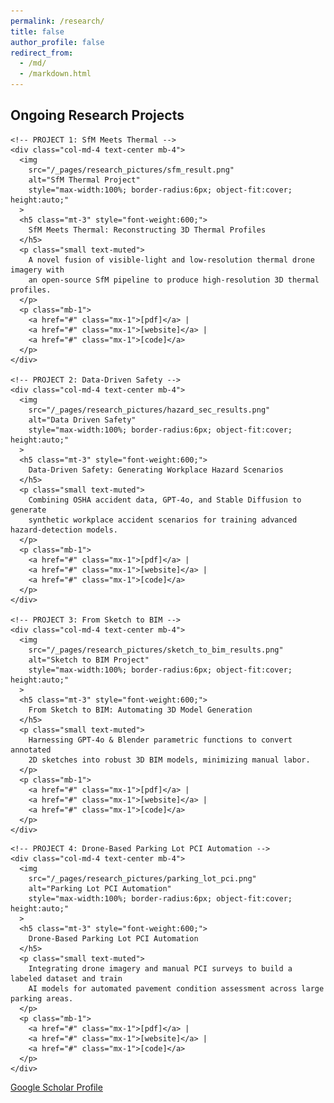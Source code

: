 ```yaml
---
permalink: /research/
title: false
author_profile: false
redirect_from:
  - /md/
  - /markdown.html
---
```


<div class="container my-5">

  <h2 class="text-center mb-4" style="font-weight:700;">
    Ongoing Research Projects
  </h2>
  
  <!-- Optional subtitle or summary -->
  <!-- <p class="text-center lead">Recent Highlights</p> -->
  
  <!-- ========================= ROW 1 ========================= -->
  <div class="row justify-content-center">
    
    <!-- PROJECT 1: SfM Meets Thermal -->
    <div class="col-md-4 text-center mb-4">
      <img 
        src="/_pages/research_pictures/sfm_result.png" 
        alt="SfM Thermal Project"
        style="max-width:100%; border-radius:6px; object-fit:cover; height:auto;"
      >
      <h5 class="mt-3" style="font-weight:600;">
        SfM Meets Thermal: Reconstructing 3D Thermal Profiles
      </h5>
      <p class="small text-muted">
        A novel fusion of visible-light and low‑resolution thermal drone imagery with 
        an open‑source SfM pipeline to produce high‑resolution 3D thermal profiles.
      </p>
      <p class="mb-1">
        <a href="#" class="mx-1">[pdf]</a> | 
        <a href="#" class="mx-1">[website]</a> | 
        <a href="#" class="mx-1">[code]</a>
      </p>
    </div>
    
    <!-- PROJECT 2: Data‑Driven Safety -->
    <div class="col-md-4 text-center mb-4">
      <img
        src="/_pages/research_pictures/hazard_sec_results.png"
        alt="Data Driven Safety"
        style="max-width:100%; border-radius:6px; object-fit:cover; height:auto;"
      >
      <h5 class="mt-3" style="font-weight:600;">
        Data‑Driven Safety: Generating Workplace Hazard Scenarios
      </h5>
      <p class="small text-muted">
        Combining OSHA accident data, GPT‑4o, and Stable Diffusion to generate 
        synthetic workplace accident scenarios for training advanced hazard‑detection models.
      </p>
      <p class="mb-1">
        <a href="#" class="mx-1">[pdf]</a> | 
        <a href="#" class="mx-1">[website]</a> | 
        <a href="#" class="mx-1">[code]</a>
      </p>
    </div>
    
    <!-- PROJECT 3: From Sketch to BIM -->
    <div class="col-md-4 text-center mb-4">
      <img 
        src="/_pages/research_pictures/sketch_to_bim_results.png" 
        alt="Sketch to BIM Project"
        style="max-width:100%; border-radius:6px; object-fit:cover; height:auto;"
      >
      <h5 class="mt-3" style="font-weight:600;">
        From Sketch to BIM: Automating 3D Model Generation
      </h5>
      <p class="small text-muted">
        Harnessing GPT‑4o & Blender parametric functions to convert annotated 
        2D sketches into robust 3D BIM models, minimizing manual labor.
      </p>
      <p class="mb-1">
        <a href="#" class="mx-1">[pdf]</a> | 
        <a href="#" class="mx-1">[website]</a> | 
        <a href="#" class="mx-1">[code]</a>
      </p>
    </div>

  </div> <!-- /ROW 1 -->

  <!-- ========================= ROW 2 ========================= -->
  <div class="row justify-content-center">

    <!-- PROJECT 4: Drone‑Based Parking Lot PCI Automation -->
    <div class="col-md-4 text-center mb-4">
      <img
        src="/_pages/research_pictures/parking_lot_pci.png"
        alt="Parking Lot PCI Automation"
        style="max-width:100%; border-radius:6px; object-fit:cover; height:auto;"
      >
      <h5 class="mt-3" style="font-weight:600;">
        Drone‑Based Parking Lot PCI Automation
      </h5>
      <p class="small text-muted">
        Integrating drone imagery and manual PCI surveys to build a labeled dataset and train 
        AI models for automated pavement condition assessment across large parking areas.
      </p>
      <p class="mb-1">
        <a href="#" class="mx-1">[pdf]</a> | 
        <a href="#" class="mx-1">[website]</a> | 
        <a href="#" class="mx-1">[code]</a>
      </p>
    </div>

  </div> <!-- /ROW 2 -->

  <!-- Scholar Link button -->
  <div class="text-center mt-3">
    <a
      href="https://scholar.google.com/citations?user=pK5cGsAAAAAJ&hl"
      class="btn btn-primary"
    >
      Google Scholar Profile
    </a>
  </div>
  
</div>
